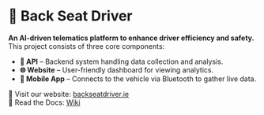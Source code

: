 # 🚗 Back Seat Driver

**An AI-driven telematics platform to enhance driver efficiency and safety.**  
This project consists of three core components:

- **📡 API** – Backend system handling data collection and analysis.
- **🌐 Website** – User-friendly dashboard for viewing analytics.
- **📱 Mobile App** – Connects to the vehicle via Bluetooth to gather live data.

🔗 Visit our website: [backseatdriver.ie](https://backseatdriver.ie)  
📖 Read the Docs: [Wiki](https://github.com/your-org-name/wiki)
